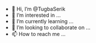 - 👋 Hi, I’m @TugbaSerik
- 👀 I’m interested in ...
- 🌱 I’m currently learning ...
- 💞️ I’m looking to collaborate on ...
- 📫 How to reach me ...

<!---
TugbaSerik/TugbaSerik is a ✨ special ✨ repository because its `README.md` (this file) appears on your GitHub profile.
You can click the Preview link to take a look at your changes.
--->
